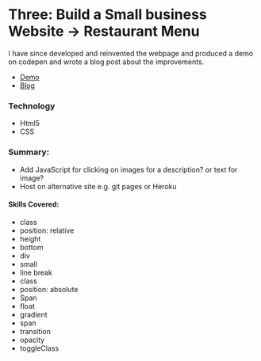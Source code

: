 
# Three: Build a Small business Website -> Restaurant Menu

I have since developed and reinvented the webpage and produced a demo on codepen and wrote a blog post about the improvements.
- [Demo](https://codepen.io/malevolentninja/pen/gwPaoX)
- [Blog](https://wordpress.com/post/urbanwudangwarrior.wordpress.com/1839)

### Technology
- Html5
- CSS

### Summary: 
- Add JavaScript for clicking on images for a description? or text for image?
- Host on alternative site e.g. git pages or Heroku


#### Skills Covered:  
- class
- position: relative
- height
- bottom
- div
- small
- line break
- class
- position: absolute
- Span
- float
- gradient
- span
- transition
- opacity
- toggleClass
